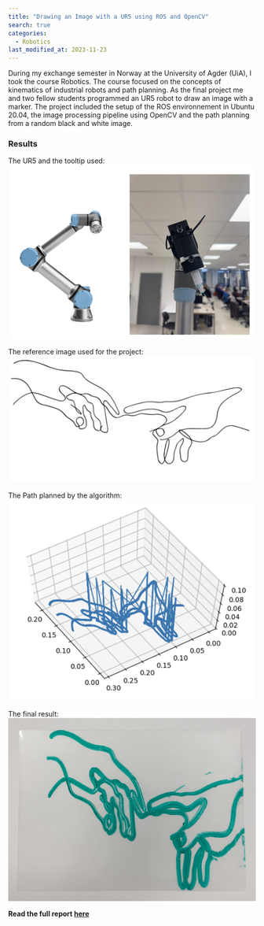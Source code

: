 ```yaml
---
title: "Drawing an Image with a UR5 using ROS and OpenCV"
search: true
categories: 
  - Robotics
last_modified_at: 2023-11-23
---
```


During my exchange semester in Norway at the University of Agder (UiA), I took the course Robotics. The course focused on the concepts of kinematics of industrial robots and path planning. As the final project me and two fellow students programmed an UR5 robot to draw an image with a marker. The project included the setup of the ROS environnement in Ubuntu 20.04, the image processing pipeline using OpenCV and the path planning from a random black and white image. 

### Results

The UR5 and the tooltip used:
![Robot](/assets/image/roboticsUIA/UR5andTooltip.png)

The reference image used for the project:
![Reference Image](/assets/image/roboticsUIA/ReferenceImage.png)

The Path planned by the algorithm:
![Path](/assets/image/roboticsUIA/Path.png)

The final result:
![Path](/assets/image/roboticsUIA/FinalResult.png)

**Read the full report [here](/assets/pdf/Report_Robotics_UiA.pdf)**
